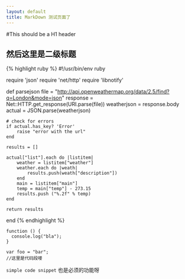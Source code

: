 ```yaml
---
layout: default
title: MarkDown 测试页面了
---
```

#This should be a H1 header
## 然后这里是二级标题

{% highlight ruby %}
#!/usr/bin/env ruby

require 'json'
require 'net/http'
require 'libnotify'

def parsejson
    file = "http://api.openweathermap.org/data/2.5/find?q=London&mode=json"
    response = Net::HTTP.get_response(URI.parse(file))
    weatherjson = response.body
    actual = JSON.parse(weatherjson)

    # check for errors
    if actual.has_key? 'Error'
        raise "error with the url"
    end

    results = []

    actual["list"].each do |listitem|
        weather = listitem["weather"]
        weather.each do |weath|
            results.push(weath["description"])
        end
        main = listitem["main"]
        temp = main["temp"] - 273.15
        results.push ("%.2f" % temp)
    end

    return results
end
{% endhighlight %}

```
function () {
  console.log("bla");
}

var foo = "bar";
//这里是代码段喽

```

`simple code snippet` 也是必须的功能呀
